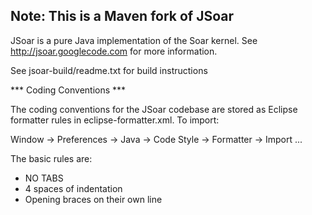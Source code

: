 ## Note: This is a Maven fork of JSoar

JSoar is a pure Java implementation of the Soar kernel. See 
http://jsoar.googlecode.com for more information.

See jsoar-build/readme.txt for build instructions

*** Coding Conventions ***

The coding conventions for the JSoar codebase are stored as Eclipse
formatter rules in eclipse-formatter.xml. To import:

Window -> Preferences -> Java -> Code Style -> Formatter -> Import ...

The basic rules are:

* NO TABS
* 4 spaces of indentation
* Opening braces on their own line


